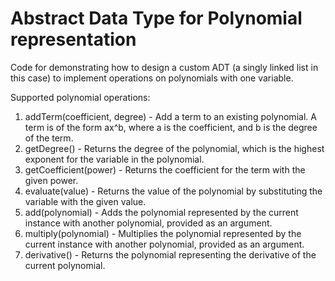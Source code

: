 # Abstract Data Type for Polynomial representation
Code for demonstrating how to design a custom ADT (a singly linked list in this case) to implement operations on polynomials with one variable.

Supported polynomial operations:
1. addTerm(coefficient, degree) - Add a term to an existing polynomial. A term is of the form ax^b, where a is the coefficient, and b is the degree of the term.
2. getDegree() - Returns the degree of the polynomial, which is the highest exponent for the variable in the polynomial.
3. getCoefficient(power) - Returns the coefficient for the term with the given power.
4. evaluate(value) - Returns the value of the polynomial by substituting the variable with the given value.
5. add(polynomial) - Adds the polynomial represented by the current instance with another polynomial, provided as an argument.
6. multiply(polynomial) - Multiplies the polynomial represented by the current instance with another polynomial, provided as an argument.
7. derivative() - Returns the polynomial representing the derivative of the current polynomial.
